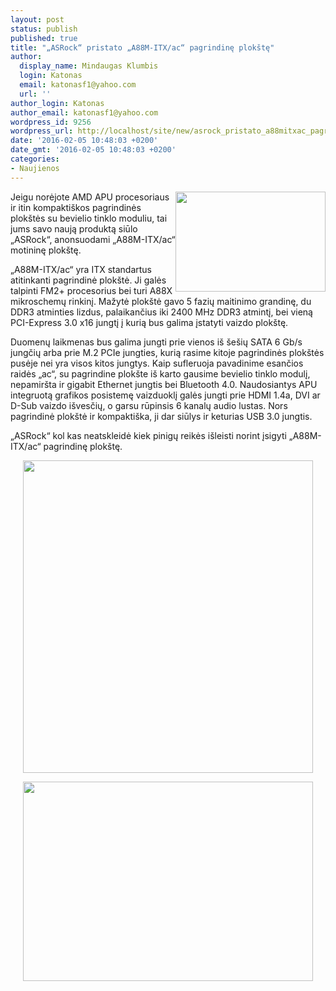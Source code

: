 ```yaml
---
layout: post
status: publish
published: true
title: "„ASRock“ pristato „A88M-ITX/ac“ pagrindinę plokštę"
author:
  display_name: Mindaugas Klumbis
  login: Katonas
  email: katonasf1@yahoo.com
  url: ''
author_login: Katonas
author_email: katonasf1@yahoo.com
wordpress_id: 9256
wordpress_url: http://localhost/site/new/asrock_pristato_a88mitxac_pagrindine_plokste/
date: '2016-02-05 10:48:03 +0200'
date_gmt: '2016-02-05 10:48:03 +0200'
categories:
- Naujienos
---
```

<p>
	<a href="http://technews.lt/userfiles/18c.jpg"><img alt="" src="http://technews.lt/userfiles/18c.jpg" style="width: 240px; height: 160px; float: right;" /></a>Jeigu norėjote AMD APU procesoriaus ir itin kompakti&scaron;kos pagrindinės plok&scaron;tės su bevielio tinklo moduliu, tai jums savo naują produktą siūlo &bdquo;ASRock&ldquo;, anonsuodami &bdquo;A88M-ITX/ac&ldquo; motininę plok&scaron;tę.</p>
<p>
	&bdquo;A88M-ITX/ac&ldquo; yra ITX standartus atitinkanti pagrindinė plok&scaron;tė. Ji galės talpinti FM2+ procesorius bei turi A88X mikroschemų rinkinį. Mažytė plok&scaron;tė gavo 5 fazių maitinimo grandinę, du DDR3 atminties lizdus, palaikančius iki 2400 MHz DDR3 atmintį, bei vieną PCI-Express 3.0 x16 jungtį į kurią bus galima įstatyti vaizdo plok&scaron;tę.</p>
<p>
	Duomenų laikmenas bus galima jungti prie vienos i&scaron; &scaron;e&scaron;ių SATA 6 Gb/s jungčių arba prie M.2 PCIe jungties, kurią rasime kitoje pagrindinės plok&scaron;tės pusėje nei yra visos kitos jungtys. Kaip sufleruoja pavadinime esančios raidės &bdquo;ac&ldquo;, su pagrindine plok&scaron;te i&scaron; karto gausime bevielio tinklo modulį, nepamir&scaron;ta ir gigabit Ethernet jungtis bei Bluetooth 4.0. Naudosiantys APU integruotą grafikos posistemę vaizduoklį galės jungti prie HDMI 1.4a, DVI ar D-Sub vaizdo i&scaron;vesčių, o garsu rūpinsis 6 kanalų audio lustas. Nors pagrindinė plok&scaron;tė ir kompakti&scaron;ka, ji dar siūlys ir keturias USB 3.0 jungtis.</p>
<p>
	&bdquo;ASRock&ldquo; kol kas neatskleidė kiek pinigų reikės i&scaron;leisti norint įsigyti &bdquo;A88M-ITX/ac&ldquo; pagrindinę plok&scaron;tę.</p>
<p style="text-align: center;">
	<a href="http://technews.lt/userfiles/18b.jpg"><img alt="" src="http://technews.lt/userfiles/18b.jpg" style="width: 464px; height: 500px;" /></a></p>
<p style="text-align: center;">
	<a href="http://technews.lt/userfiles/18a(2).jpg"><img alt="" src="http://technews.lt/userfiles/18a(2).jpg" style="width: 464px; height: 319px;" /></a></p>
